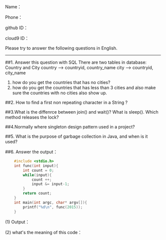 
Name：

Phone：

github ID：

cloud9 ID：

Please try to answer the following questions in English. 
___


##1. Answer this question with SQL
There are two tables in database: Country and City 
   country --> countryid, country_name 
   city --> countryid, city_name 

   1. how do you get the countries that has no cities? 
   2. how do you get the countries that has less than 3 cities and also make sure the countries with no cities also show up.


##2. How to find a first non repeating character in a String ?


##3.What is the diffenrce between join() and wait()? What is sleep(). Which method releases the lock?


##4.Normally where singleton design pattern used in a project?


##5. What is the purpose of garbage collection in Java, and when is it used?


##6. Answer the output：
```c++
    #include <stdio.h>
    int func(int input){
        int count = 0;
        while(input){
            count ++;
            input &= input-1;
        }
        return count; 
    }
    int main(int argc, char* argv[]){
        printf("%d\n", func(2015));
    }
```

(1) Output：

(2) what's the meaning of this code：

